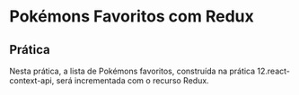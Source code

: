 # Pokémons Favoritos com Redux

## Prática

<p>Nesta prática, a lista de Pokémons favoritos, construída na prática 12.react-context-api, será incrementada com o recurso Redux. </p>
